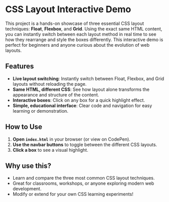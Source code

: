 # CSS Layout Interactive Demo

This project is a hands-on showcase of three essential CSS layout techniques: **Float**, **Flexbox**, and **Grid**. Using the exact same HTML content, you can instantly switch between each layout method in real time to see how they rearrange and style the boxes differently. This interactive demo is perfect for beginners and anyone curious about the evolution of web layouts.

## Features

- **Live layout switching**: Instantly switch between Float, Flexbox, and Grid layouts without reloading the page.
- **Same HTML, different CSS**: See how layout alone transforms the appearance and structure of the content.
- **Interactive boxes**: Click on any box for a quick highlight effect.
- **Simple, educational interface**: Clear code and navigation for easy learning or demonstration.

## How to Use

1. **Open `index.html`** in your browser (or view on CodePen).
2. **Use the navbar buttons** to toggle between the different CSS layouts.
3. **Click a box** to see a visual highlight.

## Why use this?

- Learn and compare the three most common CSS layout techniques.
- Great for classrooms, workshops, or anyone exploring modern web development.
- Modify or extend for your own CSS learning experiments!
